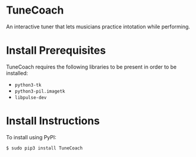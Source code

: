 
# TuneCoach
An interactive tuner that lets musicians practice intotation while performing.

# Install Prerequisites
TuneCoach requires the following libraries to be present in order to be installed:
* ```python3-tk```
* ```python3-pil.imagetk```
* ```libpulse-dev```

# Install Instructions
To install using PyPI:
```
$ sudo pip3 install TuneCoach
``` 
